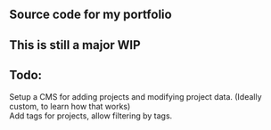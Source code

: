 ## Source code for my portfolio

## This is still a major WIP

## Todo:

Setup a CMS for adding projects and modifying project data. (Ideally custom, to learn how that works) <br/>
Add tags for projects, allow filtering by tags.
